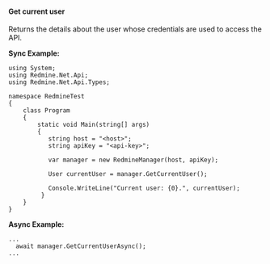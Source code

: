 #### Get current user

Returns the details about the user whose credentials are used to access the API.

**Sync Example:**

```
using System;
using Redmine.Net.Api;
using Redmine.Net.Api.Types;

namespace RedmineTest
{
    class Program
    {
        static void Main(string[] args)
        {
           string host = "<host>";
           string apiKey = "<api-key>";

           var manager = new RedmineManager(host, apiKey);

           User currentUser = manager.GetCurrentUser();

           Console.WriteLine("Current user: {0}.", currentUser);
         }
    }
}
```

**Async Example:**

```
...
  await manager.GetCurrentUserAsync();
...
```